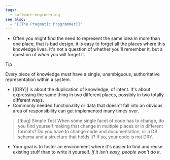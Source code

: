 ```yaml
---
tags:
  - software-engineering
see also:
  - "[[The Pragmatic Programmer]]"
---
```

- Often you might find the need to represent the same idea in more than one place, that is bad design, it is easy to forget all the places where this knowledge lives. It's not a question of whether you'll remember it, but a question of _when_ you will forget it.

> [!tip]
> Every piece of knowledge must have a single, unambiguous, authoritative representation within a system.

- [[DRY]] is about the duplication of knowledge, of intent. It's about expressing the same thing in two different places, possibly in two totally different ways.
- Commonly needed functionality or data that doesn't fall into an obvious area of responsibility can get implemented many times over.

> [!bug] Simple Test
> When some single facet of code has to change, do you find yourself making that change in multiple places or in different formats? Do you have to change code and documentation, or a DB schema and a structure that holds it? If so, your code is not DRY.

- Your goal is to foster an environment where it's easier to find and reuse existing stuff than to write it yourself. _If it isn't easy, people won't do it_.